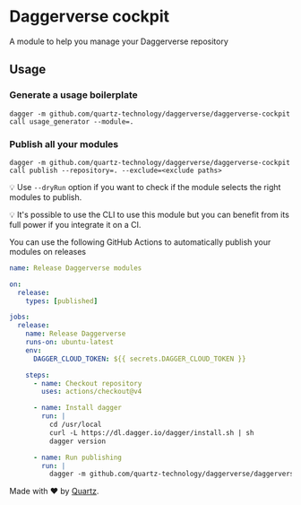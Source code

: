 # Daggerverse cockpit

A module to help you manage your Daggerverse repository

## Usage

### Generate a usage boilerplate

```shell
dagger -m github.com/quartz-technology/daggerverse/daggerverse-cockpit call usage_generator --module=.
```

### Publish all your modules

```shell
dagger -m github.com/quartz-technology/daggerverse/daggerverse-cockpit call publish --repository=. --exclude=<exclude paths> 
```

💡 Use `--dryRun` option if you want to check if the module selects the right modules to publish.

💡 It's possible to use the CLI to use this module but you can benefit from its full power if you integrate it on a CI.

You can use the following GitHub Actions to automatically publish your modules on releases

```yaml
name: Release Daggerverse modules

on:
  release:
    types: [published]

jobs:
  release:
    name: Release Daggerverse
    runs-on: ubuntu-latest
    env:
      DAGGER_CLOUD_TOKEN: ${{ secrets.DAGGER_CLOUD_TOKEN }}

    steps:
      - name: Checkout repository
        uses: actions/checkout@v4

      - name: Install dagger
        run: |
          cd /usr/local
          curl -L https://dl.dagger.io/dagger/install.sh | sh
          dagger version

      - name: Run publishing
        run: |
          dagger -m github.com/quartz-technology/daggerverse/daggerverse-cockpit call publish --repository=. --exclude=<dir to exclude>  
```

Made with ❤️ by [Quartz](https://quartz.technology).